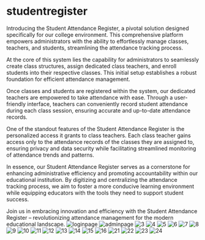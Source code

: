# studentregister
Introducing the Student Attendance Register, a pivotal solution designed specifically for our college environment. This comprehensive platform empowers administrators with the ability to effortlessly manage classes, teachers, and students, streamlining the attendance tracking process.

At the core of this system lies the capability for administrators to seamlessly create class structures, assign dedicated class teachers, and enroll students into their respective classes. This initial setup establishes a robust foundation for efficient attendance management.

Once classes and students are registered within the system, our dedicated teachers are empowered to take attendance with ease. Through a user-friendly interface, teachers can conveniently record student attendance during each class session, ensuring accurate and up-to-date attendance records.

One of the standout features of the Student Attendance Register is the personalized access it grants to class teachers. Each class teacher gains access only to the attendance records of the classes they are assigned to, ensuring privacy and data security while facilitating streamlined monitoring of attendance trends and patterns.

In essence, our Student Attendance Register serves as a cornerstone for enhancing administrative efficiency and promoting accountability within our educational institution. By digitizing and centralizing the attendance tracking process, we aim to foster a more conducive learning environment while equipping educators with the tools they need to support student success.

Join us in embracing innovation and efficiency with the Student Attendance Register – revolutionizing attendance management for the modern educational landscape.
![loginpage](https://github.com/anjali212004/studentregister/assets/136099612/9ca22a44-d8d4-4e7b-bdce-96aa938838bc)
![adminpage](https://github.com/anjali212004/studentregister/assets/136099612/4eca2c51-36db-4adc-98db-a6fc5b93c6e7)
![3](https://github.com/anjali212004/studentregister/assets/136099612/bac3cd6c-6b2c-4bf7-9567-61234e4821c2)
![4](https://github.com/anjali212004/studentregister/assets/136099612/89d5dd4a-edfb-4de3-a890-ce27343e98db)
![5](https://github.com/anjali212004/studentregister/assets/136099612/8c86d7c9-0c1d-45fb-9aff-cb7958209403)
![6](https://github.com/anjali212004/studentregister/assets/136099612/67ad409d-b349-4ef9-9d73-51fee3eb01ce)
![7](https://github.com/anjali212004/studentregister/assets/136099612/52086c8f-0a94-4b37-8205-312d8bff1332)
![8](https://github.com/anjali212004/studentregister/assets/136099612/ccab1496-0e17-4fee-95d3-0c6ec2af12de)
![9](https://github.com/anjali212004/studentregister/assets/136099612/ce439834-edc5-4f0e-8d7b-64907dd4303b)
![10](https://github.com/anjali212004/studentregister/assets/136099612/7ce2ef72-7ef1-437a-b0d5-a958b9cbaa71)
![11](https://github.com/anjali212004/studentregister/assets/136099612/0382f898-d868-4eb7-819d-8bb37f967a13)
![12](https://github.com/anjali212004/studentregister/assets/136099612/b0ad7c33-825c-4522-b3a3-dca8d528f0e7)
![13](https://github.com/anjali212004/studentregister/assets/136099612/9669d435-8896-4b4f-b9a3-63891251d626)
![14](https://github.com/anjali212004/studentregister/assets/136099612/b77a6950-9f39-449e-a7cd-52211586a2f9)
![15](https://github.com/anjali212004/studentregister/assets/136099612/8dbca3db-7cd4-4f1d-8065-a08f2825044d)
![16](https://github.com/anjali212004/studentregister/assets/136099612/a27bf182-9bae-4b0b-b089-ca0cee120426)
![21](https://github.com/anjali212004/studentregister/assets/136099612/2d8c2c36-6a68-4998-bf1b-9dca7513dfa3)
![22](https://github.com/anjali212004/studentregister/assets/136099612/0613cc82-0b82-48e2-9bbf-9990a76ad6ac)
![23](https://github.com/anjali212004/studentregister/assets/136099612/e6b2fb75-7ff3-4a8c-a887-a37577c6acdc)
![24](https://github.com/anjali212004/studentregister/assets/136099612/119759eb-7657-49d9-afda-3730eb603a1b)
